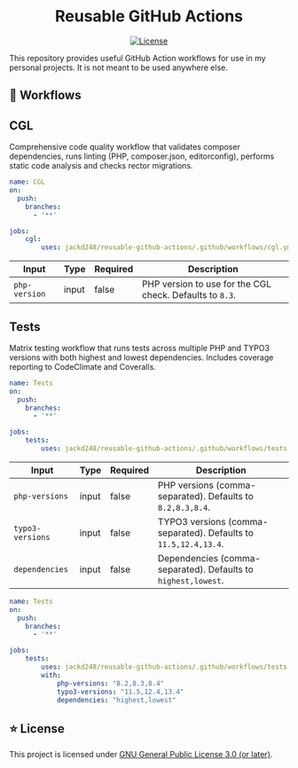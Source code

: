 <div align="center">

# Reusable GitHub Actions

[![License](https://poser.pugx.org/jackd248/reusable-github-workflows/license)](LICENSE.md)

</div>

This repository provides useful GitHub Action workflows for use in my personal projects. It is not meant to be used anywhere else.

## 🧩 Workflows

## CGL

Comprehensive code quality workflow that validates composer dependencies, runs linting (PHP, composer.json, editorconfig), performs static code analysis and checks rector migrations.

```yaml
name: CGL
on:
  push:
    branches:
      - '**'

jobs:
    cgl:
        uses: jackd248/reusable-github-actions/.github/workflows/cgl.yml@main
```

Input|Type| Required |Description
-|-|----------|-
`php-version`|input| false    |PHP version to use for the CGL check. Defaults to `8.3`.

## Tests

Matrix testing workflow that runs tests across multiple PHP and TYPO3 versions with both highest and lowest dependencies. Includes coverage reporting to CodeClimate and Coveralls.

```yaml
name: Tests
on:
  push:
    branches:
      - '**'

jobs:
    tests:
        uses: jackd248/reusable-github-actions/.github/workflows/tests.yml@main
```

Input|Type| Required |Description
-|-|----------|-
`php-versions`|input| false    |PHP versions (comma-separated). Defaults to `8.2,8.3,8.4`.
`typo3-versions`|input| false    |TYPO3 versions (comma-separated). Defaults to `11.5,12.4,13.4`.
`dependencies`|input| false    |Dependencies (comma-separated). Defaults to `highest,lowest`.

```yaml
name: Tests
on:
  push:
    branches:
      - '**'

jobs:
    tests:
        uses: jackd248/reusable-github-actions/.github/workflows/tests.yml@main
        with:
            php-versions: "8.2,8.3,8.4"
            typo3-versions: "11.5,12.4,13.4"
            dependencies: "highest,lowest"
```

## ⭐ License

This project is licensed under [GNU General Public License 3.0 (or later)](LICENSE.md).
